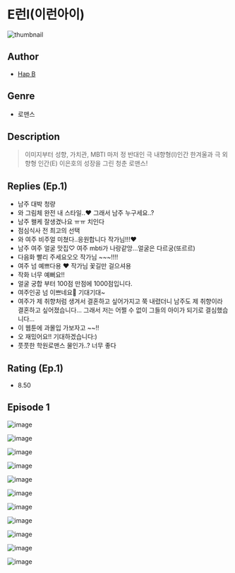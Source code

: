 # E런I(이런아이)
![thumbnail](https://image-comic.pstatic.net/user_contents_data/challenge_comic/2023/05/23/351121/upload_7090136076168683829_480x623.jpeg)

## Author
- [Hap B](https://comic.naver.com/artistTitle?id=351121)

## Genre
- 로맨스

## Description
> 이미지부터 성향, 가치관, MBTI 마저 정 반대인 극 내향형(I)인간 한겨울과 극 외향형 인간(E) 이은호의 성장을 그린 청춘 로맨스!

## Replies (Ep.1)
- 남주 대박 청량
- 와 그림체 완전 내 스타일..♥ 그래서 남주 누구세요..?
- 남주 왤케 잘생겼나요 ㅠㅠ 치인다
- 점심식사 전 최고의 선택
- 와 여주 비주얼 미쳤다..응원합니다 작가님!!!♥
- 남주 여주 얼굴 맛집♡ 여주 mbti가 나랑같앙...얼굴은 다르궁(또르르)
- 다음화 빨리 주세요오오 작가님 ~~~!!!!
- 여주 넘 예쁘다용 ❤️ 작가님 꽃길만 걸으셔용
- 작화 너무 예뻐요!!
- 얼굴 궁합 부터 100점 만점에 1000점입니다.
- 여주인공 넘 이쁘네요💜 기대기대~
- 여주가 제 취향처럼 생겨서 결혼하고 싶어가지고 쭉 내렸더니 남주도 제 취향이라 결혼하고 싶어졌습니다... 그래서 저는 어쩔 수 없이 그들의 아이가 되기로 결심했습니다...
- 이 웹툰에 과몰입 가보자고 ~~!!
- 오 재밌어요!! 기대하겠습니다:)
- 풋풋한 학원로맨스 물인가..? 너무 좋다

## Rating (Ep.1)
- 8.50

## Episode 1
![image](https://image-comic.pstatic.net/user_contents_data/challenge_comic/2023/05/25/351121/upload_3906985069162554678.jpeg)

![image](https://image-comic.pstatic.net/user_contents_data/challenge_comic/2023/05/25/351121/upload_3546929069368096310.jpeg)

![image](https://image-comic.pstatic.net/user_contents_data/challenge_comic/2023/05/25/351121/upload_7075261912966115640.jpeg)

![image](https://image-comic.pstatic.net/user_contents_data/challenge_comic/2023/05/25/351121/upload_4122590682913256805.jpeg)

![image](https://image-comic.pstatic.net/user_contents_data/challenge_comic/2023/05/25/351121/upload_3979272636355326821.jpeg)

![image](https://image-comic.pstatic.net/user_contents_data/challenge_comic/2023/05/25/351121/upload_7306356133037880377.jpeg)

![image](https://image-comic.pstatic.net/user_contents_data/challenge_comic/2023/05/25/351121/upload_7377235085677966947.jpeg)

![image](https://image-comic.pstatic.net/user_contents_data/challenge_comic/2023/05/25/351121/upload_3847261774187476790.jpeg)

![image](https://image-comic.pstatic.net/user_contents_data/challenge_comic/2023/05/25/351121/upload_3905010346262487607.jpeg)

![image](https://image-comic.pstatic.net/user_contents_data/challenge_comic/2023/05/25/351121/upload_7219942250035359798.jpeg)

![image](https://image-comic.pstatic.net/user_contents_data/challenge_comic/2023/05/25/351121/upload_3558184795671834722.jpeg)
